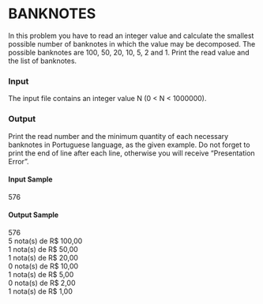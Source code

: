 # BANKNOTES
In this problem you have to read an integer value and calculate the smallest possible number of banknotes in which the value may be decomposed. The possible banknotes are 100, 50, 20, 10, 5, 2 and 1. Print the read value and the list of banknotes.
### Input
The input file contains an integer value N (0 < N < 1000000).
### Output
Print the read number and the minimum quantity of each necessary banknotes in Portuguese language, as the given example. Do not forget to print the end of line after each line, otherwise you will receive “Presentation Error”.
#### Input Sample
576
#### Output Sample
576  
5 nota(s) de R$ 100,00  
1 nota(s) de R$ 50,00  
1 nota(s) de R$ 20,00  
0 nota(s) de R$ 10,00  
1 nota(s) de R$ 5,00  
0 nota(s) de R$ 2,00  
1 nota(s) de R$ 1,00